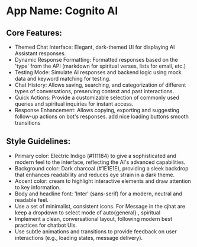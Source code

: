 # **App Name**: Cognito AI

## Core Features:

- Themed Chat Interface: Elegant, dark-themed UI for displaying AI Assistant responses.
- Dynamic Response Formatting: Formatted responses based on the 'type' from the API (markdown for spiritual verses, lists for email, etc.)
- Testing Mode: Simulate AI responses and backend logic using mock data and keyword matching for testing.
- Chat History: Allows saving, searching, and categorization of different types of conversations, preserving context and past interactions.
- Quick Actions: Provide a customizable selection of commonly used queries and spiritual inquiries for instant access.
- Response Enhancement: Allows copying, exporting and suggesting follow-up actions on bot's responses. add nice loading buttons smooth transitions

## Style Guidelines:

- Primary color: Electric Indigo (#111184) to give a sophisticated and modern feel to the interface, reflecting the AI's advanced capabilities.
- Background color: Dark charcoal (#1E1E1E), providing a sleek backdrop that enhances readability and reduces eye strain in a dark theme.
- Accent color: cream to highlight interactive elements and draw attention to key information.
- Body and headline font: 'Inter' (sans-serif) for a modern, neutral and readable feel.
- Use a set of minimalist, consistent icons. For Message in the cjhat are keep a dropdown to select mode of auto{general} , spiritual
- Implement a clean, conversational layout, following modern best practices for chatbot UIs.
- Use subtle animations and transitions to provide feedback on user interactions (e.g., loading states, message delivery).